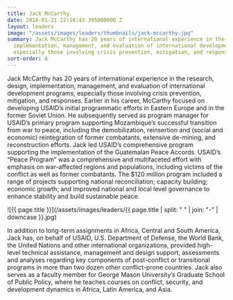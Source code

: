 ```yaml
---
title: Jack McCarthy
date: 2016-01-21 22:18:43.395000000 Z
layout: leaders
image: "/assets/images/leaders/thumbnails/jack-mccarthy.jpg"
summary: Jack McCarthy has 20 years of international experience in the research, design,
  implementation, management, and evaluation of international development programs,
  especially those involving crisis prevention, mitigation, and responses.
sort-order: 4
---
```


Jack McCarthy has 20 years of international experience in the research, design, implementation, management, and evaluation of international development programs, especially those involving crisis prevention, mitigation, and responses. Earlier in his career, McCarthy focused on developing USAID’s initial programmatic efforts in Eastern Europe and in the former Soviet Union. He subsequently served as program manager for USAID’s primary program supporting Mozambique’s successful transition from war to peace, including the demobilization, reinsertion and (social and economic) reintegration of former combatants, extensive de-mining, and reconstruction efforts. Jack led USAID’s comprehensive program supporting the implementation of the Guatemalan Peace Accords. USAID’s “Peace Program” was a comprehensive and multifaceted effort with emphasis on war-affected regions and populations, including victims of the conflict as well as former combatants. The $120 million program included a range of projects supporting national reconciliation; capacity building; economic growth; and improved national and local level governance to enhance stability and build sustainable peace.

![{{ page.title }}](/assets/images/leaders/{{ page.title | split: " " | join: "-" | downcase }}.jpg)

In addition to long-term assignments in Africa, Central and South America, Jack has, on behalf of USAID, U.S. Department of Defense, the World Bank, the United Nations and other international organizations, provided high-level technical assistance, management and design support, assessments and analyses regarding key components of post-conflict or transitional programs in more than two dozen other conflict-prone countries. Jack also serves as a faculty member for George Mason University’s Graduate School of Public Policy, where he teaches courses on conflict, security, and development dynamics in Africa, Latin America, and Asia.
